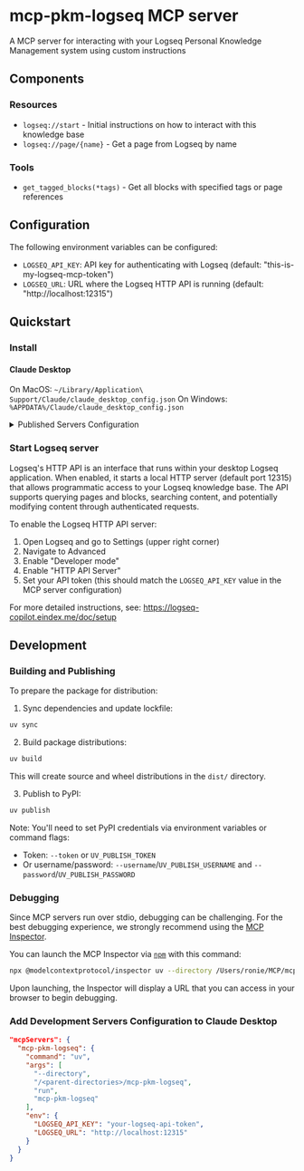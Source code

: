 # mcp-pkm-logseq MCP server

A MCP server for interacting with your Logseq Personal Knowledge Management system using custom instructions

## Components

### Resources

- `logseq://start` - Initial instructions on how to interact with this knowledge base
- `logseq://page/{name}` - Get a page from Logseq by name

### Tools

- `get_tagged_blocks(*tags)` - Get all blocks with specified tags or page references


## Configuration

The following environment variables can be configured:

- `LOGSEQ_API_KEY`: API key for authenticating with Logseq (default: "this-is-my-logseq-mcp-token")
- `LOGSEQ_URL`: URL where the Logseq HTTP API is running (default: "http://localhost:12315")

## Quickstart

### Install

#### Claude Desktop

On MacOS: `~/Library/Application\ Support/Claude/claude_desktop_config.json`
On Windows: `%APPDATA%/Claude/claude_desktop_config.json`


<details>
  <summary>Published Servers Configuration</summary>

  ```json
  "mcpServers": {
    "mcp-pkm-logseq": {
      "command": "uvx",
      "args": [
        "mcp-pkm-logseq"
      ],
      "env": {
        "LOGSEQ_API_KEY": "your-logseq-api-token",
        "LOGSEQ_URL": "http://localhost:12315"
      }
    }
  }
  ```
</details>

### Start Logseq server

Logseq's HTTP API is an interface that runs within your desktop Logseq application. When enabled, it starts a local HTTP server (default port 12315) that allows programmatic access to your Logseq knowledge base. The API supports querying pages and blocks, searching content, and potentially modifying content through authenticated requests.

To enable the Logseq HTTP API server:

1. Open Logseq and go to Settings (upper right corner)
2. Navigate to Advanced
3. Enable "Developer mode"
4. Enable "HTTP API Server"
5. Set your API token (this should match the `LOGSEQ_API_KEY` value in the MCP server configuration)

For more detailed instructions, see: https://logseq-copilot.eindex.me/doc/setup

## Development

### Building and Publishing

To prepare the package for distribution:

1. Sync dependencies and update lockfile:
```bash
uv sync
```

2. Build package distributions:
```bash
uv build
```

This will create source and wheel distributions in the `dist/` directory.

3. Publish to PyPI:
```bash
uv publish
```

Note: You'll need to set PyPI credentials via environment variables or command flags:
- Token: `--token` or `UV_PUBLISH_TOKEN`
- Or username/password: `--username`/`UV_PUBLISH_USERNAME` and `--password`/`UV_PUBLISH_PASSWORD`

### Debugging

Since MCP servers run over stdio, debugging can be challenging. For the best debugging
experience, we strongly recommend using the [MCP Inspector](https://github.com/modelcontextprotocol/inspector).


You can launch the MCP Inspector via [`npm`](https://docs.npmjs.com/downloading-and-installing-node-js-and-npm) with this command:

```bash
npx @modelcontextprotocol/inspector uv --directory /Users/ronie/MCP/mcp-pkm-logseq run mcp-pkm-logseq
```


Upon launching, the Inspector will display a URL that you can access in your browser to begin debugging.


### Add Development Servers Configuration to Claude Desktop
```json
"mcpServers": {
  "mcp-pkm-logseq": {
    "command": "uv",
    "args": [
      "--directory",
      "/<parent-directories>/mcp-pkm-logseq",
      "run",
      "mcp-pkm-logseq"
    ],
    "env": {
      "LOGSEQ_API_KEY": "your-logseq-api-token",
      "LOGSEQ_URL": "http://localhost:12315"
    }
  }
}
```